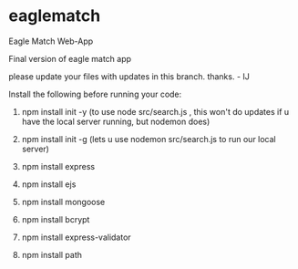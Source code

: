 # eaglematch
Eagle Match Web-App

Final version of eagle match app 

please update your files with updates in this branch. thanks. - IJ

Install the following before running your code: 

1. npm install init -y (to use node src/search.js , this won't do updates if u have the local server running, but nodemon does)

2. npm install init -g (lets u use nodemon src/search.js to run our local server)

3. npm install express

4. npm install ejs

5. npm install mongoose

6. npm install bcrypt

7. npm install express-validator

8. npm install path
